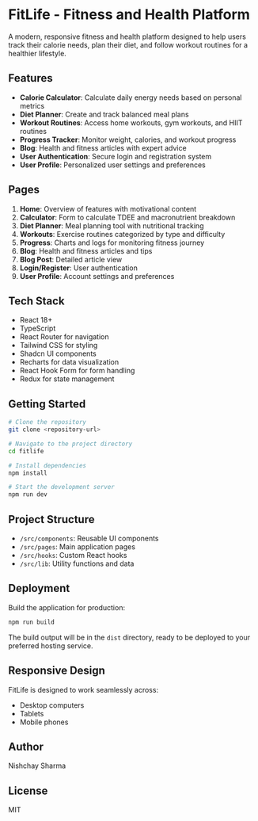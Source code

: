 # FitLife - Fitness and Health Platform

A modern, responsive fitness and health platform designed to help users track their calorie needs, plan their diet, and follow workout routines for a healthier lifestyle.

## Features

- **Calorie Calculator**: Calculate daily energy needs based on personal metrics
- **Diet Planner**: Create and track balanced meal plans
- **Workout Routines**: Access home workouts, gym workouts, and HIIT routines
- **Progress Tracker**: Monitor weight, calories, and workout progress
- **Blog**: Health and fitness articles with expert advice
- **User Authentication**: Secure login and registration system
- **User Profile**: Personalized user settings and preferences

## Pages

1. **Home**: Overview of features with motivational content
2. **Calculator**: Form to calculate TDEE and macronutrient breakdown
3. **Diet Planner**: Meal planning tool with nutritional tracking
4. **Workouts**: Exercise routines categorized by type and difficulty
5. **Progress**: Charts and logs for monitoring fitness journey
6. **Blog**: Health and fitness articles and tips
7. **Blog Post**: Detailed article view
8. **Login/Register**: User authentication
9. **User Profile**: Account settings and preferences

## Tech Stack

- React 18+
- TypeScript
- React Router for navigation
- Tailwind CSS for styling
- Shadcn UI components
- Recharts for data visualization
- React Hook Form for form handling
- Redux for state management

## Getting Started

```bash
# Clone the repository
git clone <repository-url>

# Navigate to the project directory
cd fitlife

# Install dependencies
npm install

# Start the development server
npm run dev
```

## Project Structure

- `/src/components`: Reusable UI components
- `/src/pages`: Main application pages
- `/src/hooks`: Custom React hooks
- `/src/lib`: Utility functions and data

## Deployment

Build the application for production:

```bash
npm run build
```

The build output will be in the `dist` directory, ready to be deployed to your preferred hosting service.

## Responsive Design

FitLife is designed to work seamlessly across:
- Desktop computers
- Tablets
- Mobile phones

## Author

Nishchay Sharma

## License

MIT
